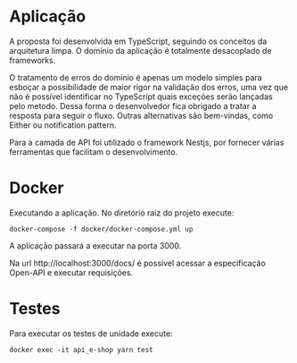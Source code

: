 # Aplicação
A proposta foi desenvolvida em TypeScript, seguindo os conceitos da arquitetura limpa. O domínio da aplicação é totalmente desacoplado de frameworks.

O tratamento de erros do domínio é apenas um modelo simples para esboçar a possibilidade de maior rigor na validação dos erros, uma vez que não é possível identificar no TypeScript quais exceções serão lançadas pelo metodo. Dessa forma o desenvolvedor fica obrigado a tratar a resposta para seguir o fluxo. Outras alternativas são bem-vindas, como Either ou notification pattern.

Para a camada de API foi utilizado o framework Nestjs, por fornecer várias ferramentas que facilitam o desenvolvimento.

# Docker

Executando a aplicação. No diretório raiz do projeto execute:

`docker-compose -f docker/docker-compose.yml up`

A aplicação passará a executar na porta 3000.

Na url http://localhost:3000/docs/ é possível acessar a especificação Open-API e executar requisições.

# Testes

Para executar os testes de unidade execute:

`docker exec -it api_e-shop yarn test`
